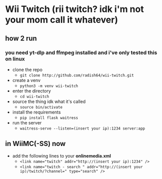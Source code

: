 # Wii Twitch (rii twitch? idk i'm not your mom call it whatever)

## how 2 run
### you need yt-dlp and ffmpeg installed and i've only tested this on linux
- clone the repo
    - `git clone http://github.com/radish64/wii-twitch.git`
- create a venv 
    - `python3 -m venv wii-twitch`
- enter the directory
    - `cd wii-twitch`
- source the thing idk what it's called
    - `source bin/activate`
- install the requirements
    - `pip install flask waitress`
- run the server
    - `waitress-serve --listen=(insert your ip):1234 server:app`

## in WiiMC(-SS) now
- add the following lines to your **onlinemedia.xml**
    - `<link name="twitch" addr="http://(insert your ip):1234" />`
    - `<link name="twitch - search " addr="http://(insert your ip)/twitch/?channel=" type="search" />`
